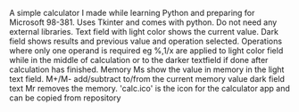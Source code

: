 A simple calculator I made while learning Python and preparing for Microsoft 98-381.
Uses Tkinter and comes with python. Do not need any external libraries.
Text field with light color shows the current value.
Dark field shows results and previous value and operation selected.
Operations where only one operand is required eg %,1/x are applied to light color field while in the middle of calculation or to the 
  darker textfield if done after calculation has finished.
Memory Ms show the value in memory in the light text field. M+/M- add/subtract to/from the current memory value dark field text
Mr removes the memory.
'calc.ico' is the icon for the calculator app and can be copied from repository